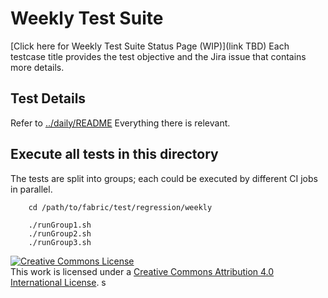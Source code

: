 # Weekly Test Suite
[Click here for Weekly Test Suite Status Page (WIP)](link TBD) Each testcase title provides the test objective and the Jira issue that contains more details.

## Test Details
Refer to [../daily/README](../daily/README.md) Everything there is relevant.

## Execute all tests in this directory
The tests are split into groups; each could be executed by different CI jobs in parallel.

```
    cd /path/to/fabric/test/regression/weekly
```

```
    ./runGroup1.sh
    ./runGroup2.sh
    ./runGroup3.sh
```


<a rel="license" href="http://creativecommons.org/licenses/by/4.0/"><img alt="Creative Commons License" style="border-width:0" src="https://i.creativecommons.org/l/by/4.0/88x31.png" /></a><br />This work is licensed under a <a rel="license" href="http://creativecommons.org/licenses/by/4.0/">Creative Commons Attribution 4.0 International License</a>.
s

